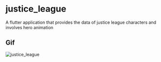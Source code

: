 # justice_league

A flutter application that provides the data of justice league characters and involves hero animation

## Gif

![justice_league](Gif/justice_league.gif)
